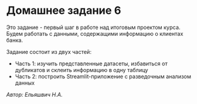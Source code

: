 # Домашнее задание 6

Это задание - первый шаг в работе над итоговым проектом курса.
Будем работать с данными, содержащими информацию о клиентах банка.

Задание состоит из двух частей:

- Часть 1: изучить представленные датасеты, избавиться от дубликатов и склеить информацию в одну таблицу 
- Часть 2: построить Streamlit-приложение с разведочным анализом данных

*Автор: Ельяшвич Н.А.*